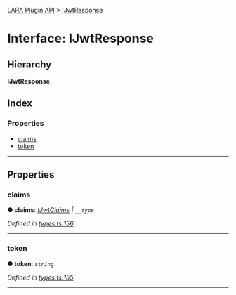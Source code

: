 [LARA Plugin API](../README.md) > [IJwtResponse](../interfaces/ijwtresponse.md)

# Interface: IJwtResponse

## Hierarchy

**IJwtResponse**

## Index

### Properties

* [claims](ijwtresponse.md#claims)
* [token](ijwtresponse.md#token)

---

## Properties

<a id="claims"></a>

###  claims

**● claims**: *[IJwtClaims](ijwtclaims.md) \| `__type`*

*Defined in [types.ts:156](../../../lara-typescript/src/plugin-api/types.ts#L156)*

___
<a id="token"></a>

###  token

**● token**: *`string`*

*Defined in [types.ts:155](../../../lara-typescript/src/plugin-api/types.ts#L155)*

___

